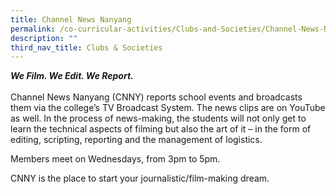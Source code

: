 ```yaml
---
title: Channel News Nanyang
permalink: /co-curricular-activities/Clubs-and-Societies/Channel-News-Nanyang/
description: ""
third_nav_title: Clubs & Societies
---
```

<p><strong><em>We Film. We Edit. We Report.</em></strong><br /><br />Channel News Nanyang (CNNY) reports school events and broadcasts them via the college&rsquo;s TV Broadcast System. The news clips are on YouTube as well. In the process of news-making, the students will not only get to learn the technical aspects of filming but also the art of it &ndash; in the form of editing, scripting, reporting and the management of logistics.</p>
<p>Members meet on Wednesdays, from 3pm to 5pm.</p>
<p>CNNY is the place to start your journalistic/film-making dream.</p>